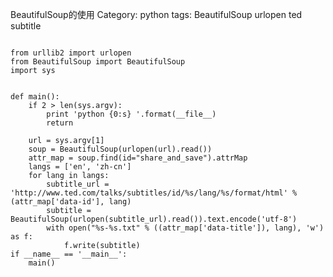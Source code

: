 BeautifulSoup的使用
Category: python
tags: BeautifulSoup urlopen ted subtitle


<pre><code class="python">
from urllib2 import urlopen
from BeautifulSoup import BeautifulSoup
import sys


def main():
    if 2 > len(sys.argv):
        print 'python {0:s} <ted_url>'.format(__file__)
        return

    url = sys.argv[1]
    soup = BeautifulSoup(urlopen(url).read())
    attr_map = soup.find(id="share_and_save").attrMap
    langs = ['en', 'zh-cn']
    for lang in langs:
        subtitle_url = 'http://www.ted.com/talks/subtitles/id/%s/lang/%s/format/html' % (attr_map['data-id'], lang)
        subtitle = BeautifulSoup(urlopen(subtitle_url).read()).text.encode('utf-8')
        with open("%s-%s.txt" % ((attr_map['data-title']), lang), 'w') as f:
            f.write(subtitle)
if __name__ == '__main__':
    main()
</code></pre>


